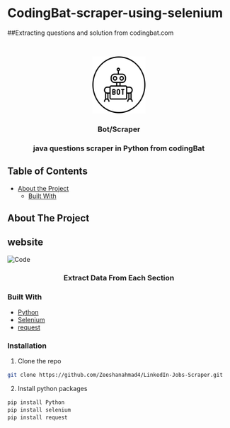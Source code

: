 # CodingBat-scraper-using-selenium


##Extracting questions and solution from codingbat.com


<!-- PROJECT LOGO -->
<br />
<p align="center">
  <a href="https://github.com/Zeeshanahmad4/Tweets-Scraper-twitter-Selenium">
    <img src="https://github.com/Zeeshanahmad4/My-Path-to-Python/blob/master/multimedia/bot-136-504893.png" alt="Logo" width="120" height="128">
  </a>
  <h3 align="center">Bot/Scraper</h3>
  <h3 align="center">java questions scraper in Python from codingBat</a> <br>
  </h3>
 </p>


<!-- TABLE OF CONTENTS -->
## Table of Contents

* [About the Project](#about-the-project)
  * [Built With](#built-with)



<!-- ABOUT THE PROJECT -->
## About The Project


## website
![Code](https://codingbat.com/java)
<p align="center">
  <h3 align="center">Extract Data From Each Section</h3>
  
 </p>




### Built With
* [Python](https://www.python.org/)
* [Selenium](https://selenium-python.readthedocs.io/)
* [request](https://docs.python.org/3/library/urllib.html)




### Installation
1. Clone the repo
```sh
git clone https://github.com/Zeeshanahmad4/LinkedIn-Jobs-Scraper.git
```

2. Install python packages
```sh
pip install Python
pip install selenium
pip install request
```
